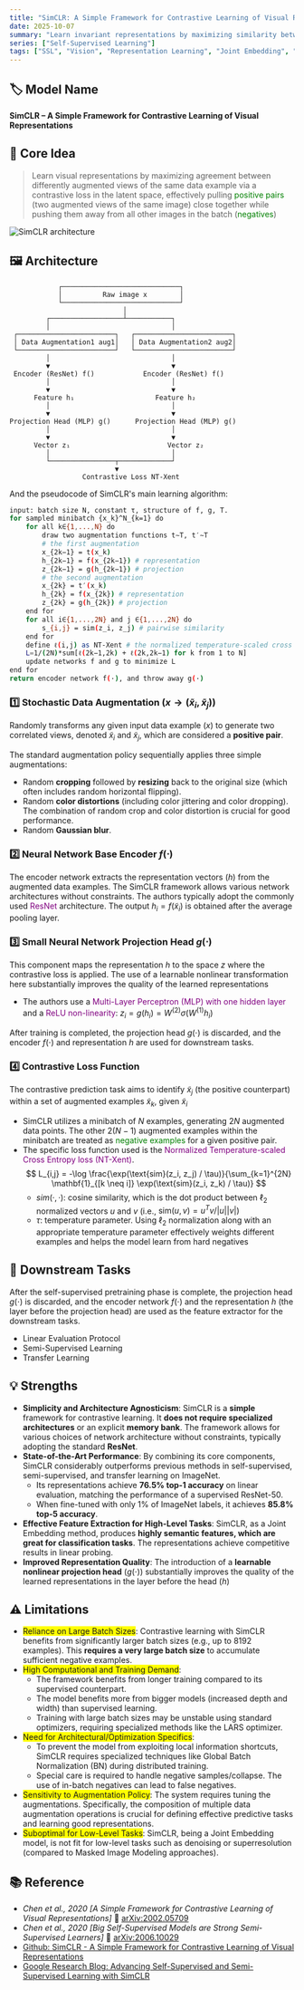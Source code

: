 ```yaml
---
title: "SimCLR: A Simple Framework for Contrastive Learning of Visual Representations"
date: 2025-10-07
summary: "Learn invariant representations by maximizing similarity between augmented views of the same image while contrasting with others."
series: ["Self-Supervised Learning"]
tags: ["SSL", "Vision", "Representation Learning", "Joint Embedding", "Contrastive Methods"]
---
```


<div class="model-card">

## 🏷️ Model Name
**SimCLR – A Simple Framework for Contrastive Learning of Visual Representations**

## 🧠 Core Idea
>  Learn visual representations by maximizing agreement between differently augmented views of the same data example via a contrastive loss in the latent space, effectively pulling <text style="color: green">positive pairs</text> (two augmented views of the same image) close together while pushing them away from all other images in the batch (<text style="color: green">negatives</text>)

![SimCLR architecture](https://storage.googleapis.com/gweb-research2023-media/original_images/bf6397fbc50404a2be05c2ff6370ed9a-image4.gif)

## 🖼️ Architecture
```plaintext
            ┌─────────────────────────────┐
            │          Raw image x        │
            └─────────────────────────────┘
                            │
         ┌──────────────────┴───────────┐
         │                              │
 ┌────────────────────────┐   ┌────────────────────────┐
 │ Data Augmentation1 aug1│   │ Data Augmentation2 aug2│
 └────────────────────────┘   └────────────────────────┘
         │                              │
         ▼                              ▼
 Encoder (ResNet) f()            Encoder (ResNet) f()
         │                              │
         ▼                              ▼
      Feature h₁                    Feature h₂
         │                              │
         ▼                              ▼
Projection Head (MLP) g()      Projection Head (MLP) g()
         │                              │
         ▼                              ▼
      Vector z₁                        Vector z₂
         │                              │
         └────────────────┬─────────────┘
                          ▼
                  Contrastive Loss NT-Xent
```

And the pseudocode of SimCLR's main learning algorithm:
```sh
input: batch size N, constant τ, structure of f, g, T.
for sampled minibatch {x_k}^N_{k=1} do
    for all k∈{1,...,N} do
        draw two augmentation functions t∼T, t′∼T
        # the first augmentation
        x_{2k−1} = t(x_k)
        h_{2k−1} = f(x_{2k−1}) # representation
        z_{2k−1} = g(h_{2k−1}) # projection
        # the second augmentation
        x_{2k} = t′(x_k)
        h_{2k} = f(x_{2k}) # representation
        z_{2k} = g(h_{2k}) # projection
    end for
    for all i∈{1,...,2N} and j ∈{1,...,2N} do
        s_{i,j} = sim(z_i, z_j) # pairwise similarity
    end for
    define ℓ(i,j) as NT-Xent # the normalized temperature-scaled cross entropy loss)
    L=1/(2N)*sum[ℓ(2k−1,2k) + ℓ(2k,2k−1) for k from 1 to N]
    update networks f and g to minimize L
end for
return encoder network f(·), and throw away g(·)
```
### 1️⃣ Stochastic Data Augmentation ($x \rightarrow (\tilde{x}_i, \tilde{x}_j)$)

Randomly transforms any given input data example ($x$) to generate two correlated views, denoted $\tilde{x}_i$ and $\tilde{x}_j$, which are considered a **positive pair**.

The standard augmentation policy sequentially applies three simple augmentations:
* Random **cropping** followed by **resizing** back to the original size (which often includes random horizontal flipping).
* Random **color distortions** (including color jittering and color dropping). The combination of random crop and color distortion is crucial for good performance.
* Random **Gaussian blur**.

### 2️⃣ Neural Network Base Encoder $f(\cdot)$

The encoder network extracts the representation vectors ($h$) from the augmented data examples. The SimCLR framework allows various network architectures without constraints. The authors typically adopt the commonly used <text style="color: purple">ResNet</text> architecture. The output $h_i = f(\tilde{x}_i)$ is obtained after the average pooling layer.

### 3️⃣ Small Neural Network Projection Head $g(\cdot)$

This component maps the representation $h$ to the space $z$ where the contrastive loss is applied. The use of a learnable nonlinear transformation here substantially improves the quality of the learned representations
* The authors use a <text style="color: purple">Multi-Layer Perceptron (MLP) with one hidden layer</text> and a <text style="color: purple">ReLU non-linearity</text>: $z_i = g(h_i) = W^{(2)}\sigma(W^{(1)}h_i)$

After training is completed, the projection head $g(\cdot)$ is discarded, and the encoder $f(\cdot)$ and representation $h$ are used for downstream tasks.

### 4️⃣ Contrastive Loss Function

The contrastive prediction task aims to identify $\tilde{x}_j$ (the positive counterpart) within a set of augmented examples ${\tilde{x}_k}$, given $\tilde{x}_i$
* SimCLR utilizes a minibatch of $N$ examples, generating $2N$ augmented data points. The other $2(N-1)$ augmented examples within the minibatch are treated as <text style="color: green">negative examples</text> for a given positive pair.
* The specific loss function used is the <text style="color: purple">Normalized Temperature-scaled Cross Entropy loss (NT-Xent)</text>.
$$
L_{i,j} = -\log \frac{\exp(\text{sim}(z_i, z_j) / \tau)}{\sum_{k=1}^{2N} \mathbf{1}_{[k \neq i]} \exp(\text{sim}(z_i, z_k) / \tau)}
$$
  * $sim(·,·)$: cosine similarity, which is the dot product between $\ell_2$ normalized vectors $u$ and $v$ (i.e., $\text{sim}(u, v) = u^T v / |u| |v|$)
  * $\tau$: temperature parameter. Using $\ell_2$ normalization along with an appropriate temperature parameter effectively weights different examples and helps the model learn from hard negatives


## 🎯 Downstream Tasks

After the self-supervised pretraining phase is complete, the projection head $g(\cdot)$ is discarded, and the encoder network $f(\cdot)$ and the representation $h$ (the layer before the projection head) are used as the feature extractor for the downstream tasks.
* Linear Evaluation Protocol
* Semi-Supervised Learning
* Transfer Learning


## 💡 Strengths
- **Simplicity and Architecture Agnosticism**: SimCLR is a **simple** framework for contrastive learning. It **does not require specialized architectures** or an explicit **memory bank**. The framework allows for various choices of network architecture without constraints, typically adopting the standard **ResNet**.
- **State-of-the-Art Performance**: By combining its core components, SimCLR considerably outperforms previous methods in self-supervised, semi-supervised, and transfer learning on ImageNet.
    - Its representations achieve **76.5% top-1 accuracy** on linear evaluation, matching the performance of a supervised ResNet-50.
    - When fine-tuned with only 1% of ImageNet labels, it achieves **85.8% top-5 accuracy**.
- **Effective Feature Extraction for High-Level Tasks**: SimCLR, as a Joint Embedding method, produces **highly semantic features, which are great for classification tasks**. The representations achieve competitive results in linear probing.
- **Improved Representation Quality**: The introduction of a **learnable nonlinear projection head** ($g(\cdot)$) substantially improves the quality of the learned representations in the layer before the head ($h$)

## ⚠️ Limitations
- <text style="background-color: yellow">Reliance on Large Batch Sizes</text>: Contrastive learning with SimCLR benefits from significantly larger batch sizes (e.g., up to 8192 examples). This **requires a very large batch size** to accumulate sufficient negative examples.
- <text style="background-color: yellow">High Computational and Training Demand</text>:
    * The framework benefits from longer training compared to its supervised counterpart.
    * The model benefits more from bigger models (increased depth and width) than supervised learning.
    * Training with large batch sizes may be unstable using standard optimizers, requiring specialized methods like the LARS optimizer.
- <text style="background-color: yellow">Need for Architectural/Optimization Specifics</text>:
    * To prevent the model from exploiting local information shortcuts, SimCLR requires specialized techniques like Global Batch Normalization (BN) during distributed training.
    * Special care is required to handle negative samples/collapse. The use of in-batch negatives can lead to false negatives.
- <text style="background-color: yellow">Sensitivity to Augmentation Policy</text>: The system requires tuning the augmentations. Specifically, the composition of multiple data augmentation operations is crucial for defining effective predictive tasks and learning good representations.
- <text style="background-color: yellow">Suboptimal for Low-Level Tasks</text>: SimCLR, being a Joint Embedding model, is not fit for low-level tasks such as denoising or superresolution (compared to Masked Image Modeling approaches).

## 📚 Reference
- *Chen et al., 2020*  _[A Simple Framework for Contrastive Learning of Visual Representations]_  🔗 [arXiv:2002.05709](https://arxiv.org/abs/2002.05709)
- *Chen et al., 2020*  _[Big Self-Supervised Models are Strong Semi-Supervised Learners]_ 🔗 [arXiv:2006.10029](https://arxiv.org/abs/2006.10029)
- [Github: SimCLR - A Simple Framework for Contrastive Learning of Visual Representations](https://github.com/google-research/simclr)
- [Google Research Blog: Advancing Self-Supervised and Semi-Supervised Learning with SimCLR](https://research.google/blog/advancing-self-supervised-and-semi-supervised-learning-with-simclr/)

</div>
